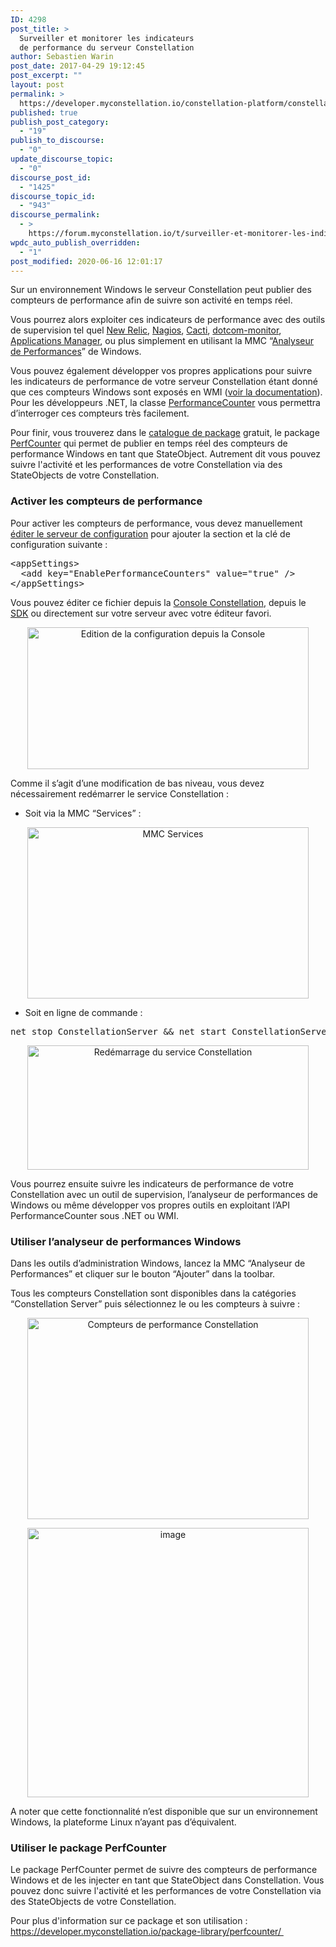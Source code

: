 ```yaml
---
ID: 4298
post_title: >
  Surveiller et monitorer les indicateurs
  de performance du serveur Constellation
author: Sebastien Warin
post_date: 2017-04-29 19:12:45
post_excerpt: ""
layout: post
permalink: >
  https://developer.myconstellation.io/constellation-platform/constellation-server/performance-counters/
published: true
publish_post_category:
  - "19"
publish_to_discourse:
  - "0"
update_discourse_topic:
  - "0"
discourse_post_id:
  - "1425"
discourse_topic_id:
  - "943"
discourse_permalink:
  - >
    https://forum.myconstellation.io/t/surveiller-et-monitorer-les-indicateurs-de-performance-du-serveur-constellation/943
wpdc_auto_publish_overridden:
  - "1"
post_modified: 2020-06-16 12:01:17
---
```

Sur un environnement Windows le serveur Constellation peut publier des compteurs de performance afin de suivre son activité en temps réel.

Vous pourrez alors exploiter ces indicateurs de performance avec des outils de supervision tel quel <a href="https://newrelic.com/plugins/52projects/115">New Relic</a>, <a href="https://www.nagios.com/solutions/performance-counter-monitoring/">Nagios</a>, <a href="http://docs.cacti.net/usertemplate:data:windows:typeperf">Cacti</a>, <a href="https://www.dotcom-monitor.com/windows-performance-counter-monitoring/">dotcom-monitor</a>, <a href="https://www.manageengine.com/products/applications_manager/windows-performance-counters.html">Applications Manager</a>, ou plus simplement en utilisant la MMC “<a href="https://technet.microsoft.com/fr-fr/library/cc749154(v=ws.11).aspx">Analyseur de Performances</a>” de Windows.

Vous pouvez également développer vos propres applications pour suivre les indicateurs de performance de votre serveur Constellation étant donné que ces compteurs Windows sont exposés en WMI (<a href="https://msdn.microsoft.com/en-us/library/aa392397(v=vs.85).aspx">voir la documentation</a>). Pour les développeurs .NET, la classe <a href="https://msdn.microsoft.com/fr-fr/library/system.diagnostics.performancecounter(v=vs.110).aspx">PerformanceCounter</a> vous permettra d’interroger ces compteurs très facilement.

Pour finir, vous trouverez dans le <a href="https://developer.myconstellation.io/plateforme/package-repository/">catalogue de package</a> gratuit, le package <a href="https://developer.myconstellation.io/package-library/perfcounter/">PerfCounter</a> qui permet de publier en temps réel des compteurs de performance Windows en tant que StateObject. Autrement dit vous pouvez suivre l'activité et les performances de votre Constellation via des StateObjects de votre Constellation.
<h3>Activer les compteurs de performance</h3>
Pour activer les compteurs de performance, vous devez manuellement <a href="/constellation-platform/constellation-server/fichier-de-configuration/">éditer le serveur de configuration</a> pour ajouter la section et la clé de configuration suivante :
<pre class="lang:xml decode:true">&lt;appSettings&gt;
  &lt;add key="EnablePerformanceCounters" value="true" /&gt;
&lt;/appSettings&gt;</pre>
Vous pouvez éditer ce fichier depuis la <a href="/constellation-platform/constellation-console/configuration-editor/">Console Constellation</a>, depuis le <a href="/constellation-platform/constellation-sdk/editer-configuration-constellation-depuis-visual-studio/">SDK</a> ou directement sur votre serveur avec votre éditeur favori.
<p align="center"><a href="https://developer.myconstellation.io/wp-content/uploads/2017/04/image-18.png"><img style="background-image: none; padding-top: 0px; padding-left: 0px; display: inline; padding-right: 0px; border-width: 0px;" title="Edition de la configuration depuis la Console" src="https://developer.myconstellation.io/wp-content/uploads/2017/04/image_thumb-18.png" alt="Edition de la configuration depuis la Console" width="450" height="227" border="0" /></a></p>
Comme il s’agit d’une modification de bas niveau, vous devez nécessairement redémarrer le service Constellation :
<ul>
 	<li>Soit via la MMC “Services” :</li>
</ul>
<p align="center"><a href="https://developer.myconstellation.io/wp-content/uploads/2017/04/image-19.png"><img style="background-image: none; padding-top: 0px; padding-left: 0px; display: inline; padding-right: 0px; border-width: 0px;" title="MMC Services" src="https://developer.myconstellation.io/wp-content/uploads/2017/04/image_thumb-19.png" alt="MMC Services" width="450" height="274" border="0" /></a></p>

<ul>
 	<li>Soit en ligne de commande :</li>
</ul>
<pre class="lang:bash decode:true">net stop ConstellationServer &amp;&amp; net start ConstellationServer</pre>
<p align="center"><a href="https://developer.myconstellation.io/wp-content/uploads/2017/04/image-20.png"><img style="background-image: none; padding-top: 0px; padding-left: 0px; display: inline; padding-right: 0px; border-width: 0px;" title="Redémarrage du service Constellation" src="https://developer.myconstellation.io/wp-content/uploads/2017/04/image_thumb-20.png" alt="Redémarrage du service Constellation" width="450" height="199" border="0" /></a></p>
<p align="left">Vous pourrez ensuite suivre les indicateurs de performance de votre Constellation avec un outil de supervision, l’analyseur de performances de Windows ou même développer vos propres outils en exploitant l’API PerformanceCounter sous .NET ou WMI.</p>

<h3>Utiliser l’analyseur de performances Windows</h3>
Dans les outils d’administration Windows, lancez la MMC “Analyseur de Performances” et cliquer sur le bouton “Ajouter” dans la toolbar.

Tous les compteurs Constellation sont disponibles dans la catégories “Constellation Server” puis sélectionnez le ou les compteurs à suivre :
<p align="center"><a href="https://developer.myconstellation.io/wp-content/uploads/2017/04/image-21.png"><img style="background-image: none; padding-top: 0px; padding-left: 0px; display: inline; padding-right: 0px; border-width: 0px;" title="Compteurs de performance Constellation" src="https://developer.myconstellation.io/wp-content/uploads/2017/04/image_thumb-21.png" alt="Compteurs de performance Constellation" width="450" height="322" border="0" /></a></p>
<p align="center"><a href="https://developer.myconstellation.io/wp-content/uploads/2017/04/image-22.png"><img style="background-image: none; padding-top: 0px; padding-left: 0px; display: inline; padding-right: 0px; border-width: 0px;" title="image" src="https://developer.myconstellation.io/wp-content/uploads/2017/04/image_thumb-22.png" alt="image" width="450" height="431" border="0" /></a></p>
<p align="left">A noter que cette fonctionnalité n’est disponible que sur un environnement Windows, la plateforme Linux n’ayant pas d’équivalent.</p>

<h3>Utiliser le package PerfCounter</h3>
Le package PerfCounter permet de suivre des compteurs de performance Windows et de les injecter en tant que StateObject dans Constellation. Vous pouvez donc suivre l'activité et les performances de votre Constellation via des StateObjects de votre Constellation.

Pour plus d'information sur ce package et son utilisation : <a href="https://developer.myconstellation.io/package-library/perfcounter/">https://developer.myconstellation.io/package-library/perfcounter/ </a>